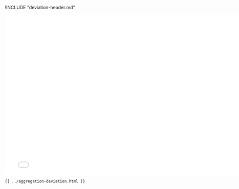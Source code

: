 !INCLUDE "deviation-header.md"

<iframe src="../../aggregation-deviation.html" width="770" height="500" frameBorder="0" seamless="seamless">
</iframe>

```html
{{ ../aggregation-deviation.html }}
```